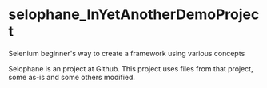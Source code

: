 # selophane_InYetAnotherDemoProject
Selenium beginner's way to create a framework using various concepts

Selophane is an project at Github. This project uses files from that project, some as-is and some others modified.
